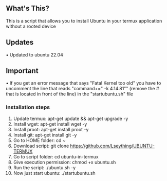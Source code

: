 ## What's This?

This is a script that allows you to install Ubuntu in your termux application without a rooted device

## Updates

• Updated to ubuntu 22.04

## Important 
• If you get an error message that says "Fatal Kernel too old" you have to uncomment the line that reads "command+=" -k 4.14.81"" (remove the # that is located in front of the line) in the "startubuntu.sh" file

### Installation steps

1. Update termux: apt-get update && apt-get upgrade -y
2. Install wget: apt-get install wget -y
3. Install proot: apt-get install proot -y
4. Install git: apt-get install git -y
5. Go to HOME folder: cd ~
6. Download script: git clone https://github.com/Lseything/UBUNTU-TERMUX
7. Go to script folder: cd ubuntu-in-termux
8. Give execution permission: chmod +x ubuntu.sh
9. Run the script: ./ubuntu.sh -y
10. Now just start ubuntu: ./startubuntu.sh